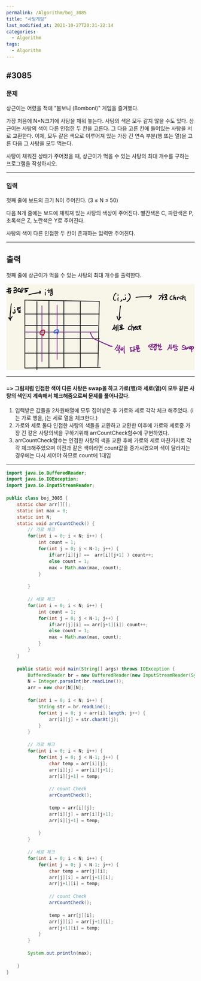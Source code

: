 ```yaml
---
permalink: /Algorithm/boj_3085
title: "사탕게임"
last_modified_at: 2021-10-27T20:21-22:14
categories:
  - Algorithm
tags:
  - Algorithm
---
```


## #3085

### 문제

상근이는 어렸을 적에 "봄보니 (Bomboni)" 게임을 즐겨했다.

가장 처음에 N×N크기에 사탕을 채워 놓는다. 사탕의 색은 모두 같지 않을 수도 있다. 상근이는 사탕의 색이 다른 인접한 두 칸을 고른다. 그 다음 고른 칸에 들어있는 사탕을 서로 교환한다. 이제, 모두 같은 색으로 이루어져 있는 가장 긴 연속 부분(행 또는 열)을 고른 다음 그 사탕을 모두 먹는다.

사탕이 채워진 상태가 주어졌을 때, 상근이가 먹을 수 있는 사탕의 최대 개수를 구하는 프로그램을 작성하시오.

---

### 입력

첫째 줄에 보드의 크기 N이 주어진다. (3 ≤ N ≤ 50)

다음 N개 줄에는 보드에 채워져 있는 사탕의 색상이 주어진다. 빨간색은 C, 파란색은 P, 초록색은 Z, 노란색은 Y로 주어진다.

사탕의 색이 다른 인접한 두 칸이 존재하는 입력만 주어진다.

---

## 출력

첫째 줄에 상근이가 먹을 수 있는 사탕의 최대 개수를 출력한다.

![3085](/assets/image/algo/3085.jpg)

---

#### => 그림처럼 인접한 색이 다른 사탕은 swap을 하고 가로(행)와 세로(열)이 모두 같은 사탕의 색인지 계속해서 체크해줌으로써 문제를 풀어나갔다.

1. 입력받은 값들을 2차원배열에 모두 집어넣은 후 가로와 세로 각각 체크 해주었다. (i는 가로 행을, j는 세로 열을 체크한다.)
2. 가로와 세로 둘다 인접한 사탕의 색들을 교환하고 교환한 이후에 가로와 세로중 가장 긴 같은 사탕의색을 구하기위해 arrCountCheck함수에 구현하였다.
3. arrCountCheck함수는 인접한 사탕의 색을 교환 후에 가로와 세로 마찬가지로 각각 체크해주었으며 이전과 같은 색이라면 count값을 증가시켰으며 색이 달라지는 경우에는 다시 세어야 하므로 count에 1대입

---

```java
import java.io.BufferedReader;
import java.io.IOException;
import java.io.InputStreamReader;

public class boj_3085 {
    static char arr[][];
    static int max = 0;
    static int N;
    static void arrCountCheck() {
        // 가로 체크
        for(int i = 0; i < N; i++) {
            int count = 1;
            for(int j = 0; j < N-1; j++) {
                if(arr[i][j] ==  arr[i][j+1] ) count++;
                else count = 1;
                max = Math.max(max, count);
            }

        }

        // 세로 체크
        for(int i = 0; i < N; i++) {
            int count = 1;
            for(int j = 0; j < N-1; j++) {
                if(arr[j][i] == arr[j+1][i]) count++;
                else count = 1;
                max = Math.max(max, count);
            }
        }
    }

    public static void main(String[] args) throws IOException {
        BufferedReader br = new BufferedReader(new InputStreamReader(System.in));
        N = Integer.parseInt(br.readLine());
        arr = new char[N][N];

        for(int i = 0; i < N; i++) {
            String str = br.readLine();
            for(int j = 0; j < arr[i].length; j++) {
                arr[i][j] = str.charAt(j);
            }
        }

        // 가로 체크
        for(int i = 0; i < N; i++) {
            for(int j = 0; j < N-1; j++) {
                char temp = arr[i][j];
                arr[i][j] = arr[i][j+1];
                arr[i][j+1] = temp;

                // count Check
                arrCountCheck();

                temp = arr[i][j];
                arr[i][j] = arr[i][j+1];
                arr[i][j+1] = temp;

            }
        }

        // 세로 체크
        for(int i = 0; i < N; i++) {
            for(int j = 0; j < N-1; j++) {
                char temp = arr[j][i];
                arr[j][i] = arr[j+1][i];
                arr[j+1][i] = temp;

                // count Check
                arrCountCheck();

                temp = arr[j][i];
                arr[j][i] = arr[j+1][i];
                arr[j+1][i] = temp;
            }
        }

        System.out.println(max);

    }
}
```

